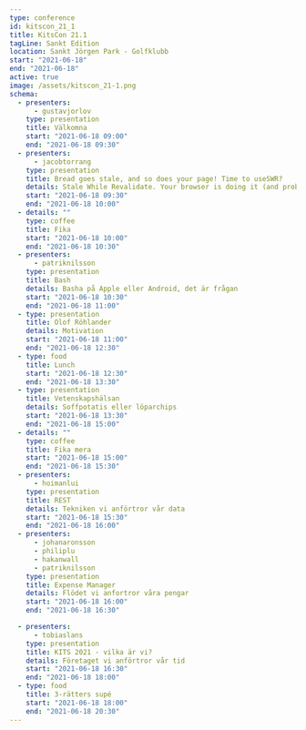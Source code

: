```yaml
---
type: conference
id: kitscon_21_1
title: KitsCon 21.1
tagLine: Sankt Edition
location: Sankt Jörgen Park - Golfklubb
start: "2021-06-18"
end: "2021-06-18"
active: true
image: /assets/kitscon_21-1.png
schema:
  - presenters:
      - gustavjorlov
    type: presentation
    title: Välkomna
    start: "2021-06-18 09:00"
    end: "2021-06-18 09:30"
  - presenters:
      - jacobtorrang
    type: presentation
    title: Bread goes stale, and so does your page! Time to useSWR?
    details: Stale While Revalidate. Your browser is doing it (and probably the cool kids), so why not you too! Showing how easy it is to apply revalidation caching strategies using Vercel's useSWR hook.
    start: "2021-06-18 09:30"
    end: "2021-06-18 10:00"
  - details: ""
    type: coffee
    title: Fika
    start: "2021-06-18 10:00"
    end: "2021-06-18 10:30"
  - presenters:
      - patriknilsson
    type: presentation
    title: Bash
    details: Basha på Apple eller Android, det är frågan
    start: "2021-06-18 10:30"
    end: "2021-06-18 11:00"
  - type: presentation
    title: Olof Röhlander
    details: Motivation
    start: "2021-06-18 11:00"
    end: "2021-06-18 12:30"
  - type: food
    title: Lunch
    start: "2021-06-18 12:30"
    end: "2021-06-18 13:30"
  - type: presentation
    title: Vetenskapshälsan
    details: Soffpotatis eller löparchips
    start: "2021-06-18 13:30"
    end: "2021-06-18 15:00"
  - details: ""
    type: coffee
    title: Fika mera
    start: "2021-06-18 15:00"
    end: "2021-06-18 15:30"
  - presenters:
      - hoimanlui
    type: presentation
    title: REST
    details: Tekniken vi anförtror vår data
    start: "2021-06-18 15:30"
    end: "2021-06-18 16:00"
  - presenters:
      - johanaronsson
      - philiplu
      - hakanwall
      - patriknilsson
    type: presentation
    title: Expense Manager
    details: Flödet vi anfortror våra pengar
    start: "2021-06-18 16:00"
    end: "2021-06-18 16:30"

  - presenters:
      - tobiaslans
    type: presentation
    title: KITS 2021 - vilka är vi?
    details: Företaget vi anförtror vår tid
    start: "2021-06-18 16:30"
    end: "2021-06-18 18:00"
  - type: food
    title: 3-rätters supé
    start: "2021-06-18 18:00"
    end: "2021-06-18 20:30"
---
```

